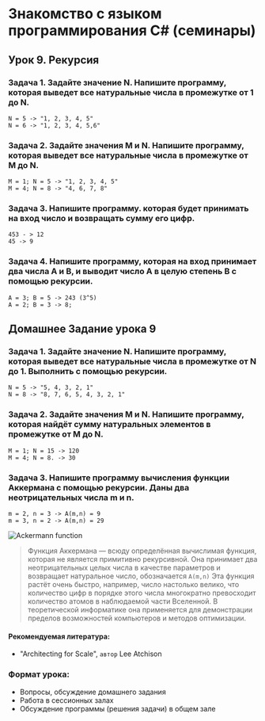 # Знакомство с языком программирования C# (семинары)

## Урок 9. Рекурсия

### Задача 1. Задайте значение N. Напишите программу, которая выведет все натуральные числа в промежутке от 1 до N.
```
N = 5 -> "1, 2, 3, 4, 5"
N = 6 -> "1, 2, 3, 4, 5,6"
```

### Задача 2. Задайте значения M и N. Напишите программу, которая выведет все натуральные числа в промежутке от M до N.
```
M = 1; N = 5 -> "1, 2, 3, 4, 5"
M = 4; N = 8 -> "4, 6, 7, 8"
```

### Задача 3. Напишите программу. которая будет принимать на вход число и возвращать сумму его цифр.
```
453 - > 12
45 -> 9
```

### Задача 4. Напишите программу, которая на вход принимает два числа A и B, и выводит число A в целую степень B с помощью рекурсии.
```
A = 3; B = 5 -> 243 (3^5)
A = 2; B = 3 -> 8;
```


## Домашнее Задание урока 9


### Задача 1. Задайте значение N. Напишите программу, которая выведет все натуральные числа в промежутке от N до 1. Выполнить с помощью рекурсии.
```
N = 5 -> "5, 4, 3, 2, 1"
N = 8 -> "8, 7, 6, 5, 4, 3, 2, 1"
```

### Задача 2. Задайте значения M и N. Напишите программу, которая найдёт сумму натуральных элементов в промежутке от M до N.
```
M = 1; N = 15 -> 120
M = 4; N = 8. -> 30
```


### Задача 3. Напишите программу вычисления функции Аккермана с помощью рекурсии. Даны два неотрицательных числа m и n.
```
m = 2, n = 3 -> A(m,n) = 9
m = 3, n = 2 -> A(m,n) = 29
```
![Ackermann function](https://wikimedia.org/api/rest_v1/media/math/render/svg/9d764af309bdb49591d21026c60551552a347595)

> Функция Аккермана — всюду определённая вычислимая функция, которая не является примитивно рекурсивной. Она принимает два неотрицательных целых числа в качестве параметров и возвращает натуральное число, обозначается ``` A(m,n) ``` 
> Эта функция растёт очень быстро, например, число настолько велико, что количество цифр в порядке этого числа многократно превосходит количество атомов в наблюдаемой части Вселенной. В теоретической информатике она применяется для демонстрации пределов возможностей компьютеров и методов оптимизации.


#### Рекомендуемая литература:

* "Architecting for Scale", `автор` Lee Atchison



### Формат урока:

- Вопросы, обсуждение домашнего задания
- Работа в сессионных залах
- Обсуждение программы (решения задачи) в общем зале
